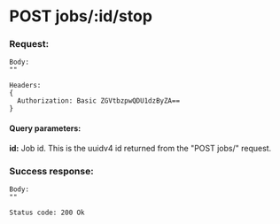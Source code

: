 # POST jobs/:id/stop

### Request:
```
Body:
""

Headers:
{
  Authorization: Basic ZGVtbzpwQDU1dzByZA==
}
```

#### Query parameters:

<strong>id:</strong> Job id. This is the uuidv4 id returned from the "POST jobs/" request.

### Success response:
```
Body:
""

Status code: 200 Ok
```
